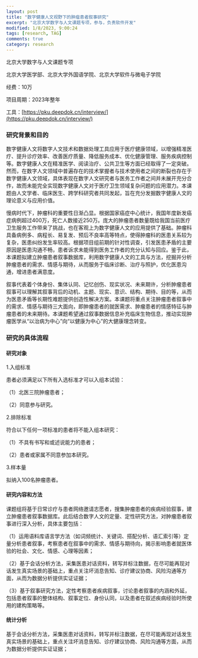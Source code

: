 ```yaml
---
layout: post
title: "数字健康人文视野下的肿瘤患者叙事研究"
excerpt: "北京大学数字与人文课题专项，参与，负责软件开发"
modified: 1/8/2023, 9:00:24
tags: [research, TAG]
comments: true
category: research
---
```




北京大学数字与人文课题专项

北京大学医学部、北京大学外国语学院、北京大学软件与微电子学院

经费：10万

项目周期：2023年整年

工具：[https://pku.deepdok.cn/interview/](https://pku.deepdok.cn/interview/)

### 研究背景和目的

数字健康人文将数字人文技术和数据处理工具应用于医疗健康领域，以增强精准医疗、提升诊疗效率、改善医疗质量、降低服务成本、优化健康管理、服务疾病控制等。数字健康人文在精准医学、阅读治疗、公共卫生等方面已经取得了一定突破。然而，在数字人文领域中普遍存在的技术掌握者与技术使用者之间的断裂也存在于数字健康人文领域，具体表现在数字人文研究者与医务工作者之间并未展开充分合作，故而未能完全实现数字健康人文对于医疗卫生领域复杂问题的应用潜力。本课题由人文学者、临床医生、跨学科研究者共同发起，旨在充分发掘数字健康人文的理论意义与应用价值。

慢病时代下，肿瘤科的重要性日渐凸显。根据国家癌症中心统计，我国年度新发癌症病例超过400万，死亡人数接近250万。庞大的肿瘤患者数量既给我国当前医疗卫生服务工作带来了挑战，也在客观上为数字健康人文的应用提供了基础。肿瘤科具备病例多、病程长、易复发、预后不良率高等特点，使得肿瘤科的医患关系较为复杂，医患纠纷发生率较高。根据项目组前期的针对性调查，引发医患矛盾的主要原因是医患沟通不畅，患者诉求未能得到医务工作者的充分认知与回应。鉴于此，本课题拟建立肿瘤患者叙事数据库，利用数字健康人文的工具与方法，挖掘并分析肿瘤患者的需求、情感与期待，从而服务于临床诊断、治疗与照护，优化医患沟通，增进患者满意度。

叙事代表着个体身份、集体认同、记忆创伤、现实状况、未来期许，分析肿瘤患者叙事可以理解其叙事背后的动机、主题、现实、意识、结构、期待、目的等，从而为医患矛盾等长期性难题提供创造性解决方案。本课题将重点关注肿瘤患者叙事中的需求、情感与期待三大面向，即肿瘤患者的就医需求、肿瘤患者的情感特征与肿瘤患者的未来期待。本课题希望通过叙事数据信息补充临床生物信息，推动实现肿瘤医学从“以治病为中心”向“以健康为中心”的大健康理念转变。



### 研究的具体流程

#### 研究对象

1.入组标准

患者必须满足以下所有入选标准才可以入组本试验：

（1）北医三院肿瘤患者；

（2）同意参与研究。

2.排除标准

符合以下任何一项标准的患者将不能入组本研究：

（1）不具有书写和或述说能力的患者；

（2）患者或家属不同意参加本研究。

3.样本量

拟纳入100名肿瘤患者。

#### 研究内容和方法

课题组将基于日常诊疗与患者网络邀请志愿者，搜集肿瘤患者的疾病经验叙事，建立肿瘤患者叙事数据库。此后结合数字人文的定量、定性研究方法，对肿瘤患者叙事进行深入分析，具体主要包括：

（1）运用语料库语言学方法（如词频统计、关键词、搭配分析、语汇索引等）定量分析患者叙事，考察患者在叙事中的需求、情感与期待向，揭示影响患者就医体验的社会、文化、情感、心理等因素；

（2）基于会话分析方法，采集医患对话资料，转写并标注数据，在尽可能再现对话发生真实场景的基础上，重点关注坏消息告知、诊疗建议协商、风险沟通等方面，从而为数据分析提供实证证据；

（3）基于叙事研究方法，定性考察患者疾病叙事，讨论患者叙事的内涵和外延，包括患者叙事的整体结构、叙事定位、身份认同，以及患者在叙述疾病经验时所使用的建构策略等。

#### 统计分析

基于会话分析方法，采集医患对话资料，转写并标注数据，在尽可能再现对话发生真实场景的基础上，重点关注坏消息告知、诊疗建议协商、风险沟通等方面，从而为数据分析提供实证证据；
